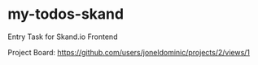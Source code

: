 # my-todos-skand
Entry Task for Skand.io Frontend

Project Board: https://github.com/users/joneldominic/projects/2/views/1
